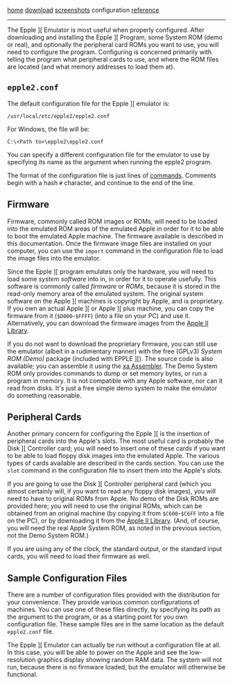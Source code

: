 [home](index.md)
[download](https://github.com/cmosher01/Epple-II/releases/latest)
[screenshots](screenshots.md)
configuration
[reference](usermanual.md)

---

The Epple \]\[ Emulator is most useful when properly configured.
After downloading and installing the Epple \]\[ Program, some System ROM (demo or real), and
optionally the peripheral card ROMs you want to use, you will need to configure the program.
Configuring is concerned primarily with telling the program what peripheral cards to use,
and where the ROM files are located (and what memory addresses to load them at).

## `epple2.conf`

The default configuration file for
the Epple \]\[ emulator is:

    /usr/local/etc/epple2/epple2.conf

For Windows, the file will be:

    C:\<Path to>\epple2\epple2.conf

You can specify a different configuration file for the emulator to use by
specifying its name as the argument when running the epple2 program.

The format of the configuration file is just lines of [commands](commands.md).
Comments begin with a hash `#` character, and continue to the end of the line.

## Firmware

Firmware, commonly called ROM images or ROMs, will need to be loaded
into the emulated ROM areas of the emulated Apple
in order for it to be able to boot the emulated Apple machine.
The firmware available is described in this documentation.
Once the firmware image files are installed on your computer, you can use the `import`
command in the configuration file to load the image files into the emulator.

Since the Epple \]\[ program emulates only the hardware, you will need to load some _system software_
into in, in order for it to operate usefully.
This software is commonly called *firmware* or *ROMs*, because it is stored in the
read-only memory area of the emulated system. The original system software on the
Apple \]\[ machines is copyright by Apple, and is proprietary. If you own an actual
Apple \]\[ or Apple \]\[ plus machine, you can copy the firmware
from it (`$D000`-`$FFFF`) (into a file on your PC) and use it. Alternatively, you can
download the firmware images from the [Apple II Library](https://mosher.mine.nu/apple2/).

If you do not want to download the proprietary firmware, you can still use the emulator (albeit
in a rudimentary manner) with the free (GPLv3) _System ROM (Demo)_ package (included with EPPLE \]\[).
The source code is also available; you can
assemble it using the [xa Assembler](http://www.floodgap.com/retrotech/xa/).
The Demo System ROM only provides commands to dump or set memory bytes,
or run a program in memory. It is not compatible with any Apple software, nor can it read from disks.
It's just a free simple demo system to make the emulator do something reasonable.

## Peripheral Cards

Another primary concern for configuring the Epple \]\[ is the insertion of
peripheral cards into the Apple's slots. The most useful card is probably the
Disk \]\[ Controller card; you will need to insert one of these cards if you want
to be able to load floppy disk images into the emulated Apple. The various
types of cards available are described in the cards section.
You can use the `slot` command in the configuration file to insert
them into the Apple's slots.

If you are going to use the Disk \]\[ Controller peripheral card (which you almost certainly will, if
you want to read any floppy disk images), you will need to have to original ROMs from Apple.
No demo of the Disk ROMs are provided here; you will need to
use the original ROMs, which can be obtained from an original machine (by copying
it from `$C600`-`$C6FF` into a file on the PC), or by downloading it
from the [Apple II Library](http://mosher.mine.nu/apple2/).
(And, of course, you will need the real Apple System ROM, as noted in the previous section,
not the Demo System ROM.)

If you are using any of the clock, the standard output, or the
standard input cards, you will need to load their firmware as well.

## Sample Configuration Files

There are a number of configuration files provided with the distribution for
your convenience. They provide various common configurations of machines.
You can use one of these files directly, by specifying its path as the argument
to the program, or as a starting point for you own configuration file. These sample
files are in the same location as the default `epple2.conf` file.

The Epple \]\[ Emulator can actually be run without a configuration file at all.
In this case, you will be able to power on the Apple and see the low-resolution
graphics display showing random RAM data. The system will not run, because
there is no firmware loaded, but the emulator will otherwise be functional.
